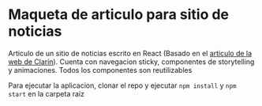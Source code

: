 # Maqueta de articulo para sitio de noticias
Articulo de un sitio de noticias escrito en React (Basado en el [articulo de la web de Clarín](https://www.clarin.com/cultura/martin-ron-muralismo-muralista-arte_0_FbGcuI55-.html)).
Cuenta con navegacion sticky, componentes de storytelling y animaciones. Todos los componentes son reutilizables

Para ejecutar la aplicacion, clonar el repo y ejecutar `npm install` y `npm start` en la carpeta raíz
